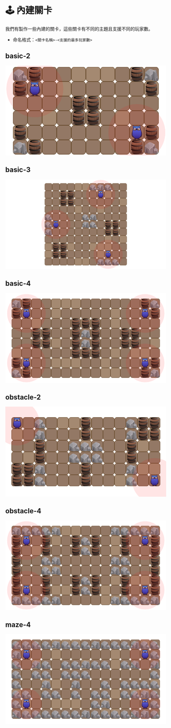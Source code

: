 # 🕹 內建關卡
我們有製作一些內建的關卡，這些關卡有不同的主題且支援不同的玩家數。

* 命名格式：`<關卡名稱>-<支援的最多玩家數>`

## basic-2
![basic-2 demo](./images/basic-2.png)

## basic-3
![basic-3 demo](./images/basic-3.png)

## basic-4
![basic-4 demo](./images/basic-4.png)

## obstacle-2
![obstacle-2 demo](./images/obstacle-2.png)

## obstacle-4
![obstacle-4 demo](./images/obstacle-4.png)

## maze-4
![maze-4 demo](./images/maze-4.png)
